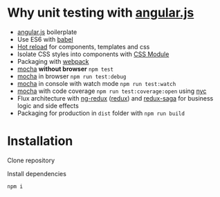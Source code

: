 # Why unit testing with [angular.js][angularjs]

- [angular.js][angularjs] boilerplate
- Use ES6 with [babel][babel]
- [Hot reload][hotreload] for components, templates and css
- Isolate CSS styles into components with [CSS Module][cssmodule]
- Packaging with [webpack][webpack]
- [mocha][mocha] **without browser** `npm test`
- [mocha][mocha] in browser `npm run test:debug`
- [mocha][mocha] in console with watch mode `npm run test:watch`
- [mocha][mocha] with code coverage `npm run test:coverage:open` using [nyc][nyc]
- Flux architecture with [ng-redux][ng-redux] ([redux][redux]) and [redux-saga][redux-saga] for business logic and side effects
- Packaging for production in `dist` folder with `npm run build`

# Installation

Clone repository

Install dependencies

```
npm i
```

[angularjs]: https://angularjs.org/
[babel]: https://babeljs.io/
[mocha]: https://mochajs.org/
[hotreload]: https://github.com/webpack/docs/wiki/hot-module-replacement-with-webpack
[cssmodule]: https://github.com/css-modules/css-modules
[webpack]: http://webpack.github.io/
[nyc]: https://istanbul.js.org/
[ng-redux]: https://github.com/angular-redux/ng-redux
[redux]: http://redux.js.org/
[redux-saga]: http://yelouafi.github.io/redux-saga/
